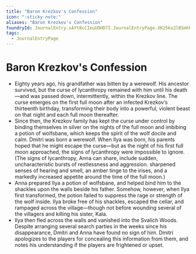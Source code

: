 ```yaml
---
title: "Baron Krezkov's Confession"
icon: ":sticky-note:"
aliases: "Baron Krezkov's Confession"
foundryId: JournalEntry.sAYtBcCIeuUOHD7I.JournalEntryPage.XK25kuJlBSmhkgzx
tags:
  - JournalEntryPage
---
```


# Baron Krezkov's Confession
- Eighty years ago, his grandfather was bitten by a werewolf. His ancestor survived, but the curse of lycanthropy remained with him until his death—and was passed down, intermittently, within the Krezkov line. The curse emerges on the first full moon after an infected Krezkov’s thirteenth birthday, transforming their body into a powerful, violent beast on that night and each full moon thereafter.
- Since then, the Krezkov family has kept the curse under control by binding themselves in silver on the nights of the full moon and imbibing a potion of wolfsbane, which keeps the spirit of the wolf docile and calm.
Dmitri was born a werewolf. When Ilya was born, his parents hoped that he might escape the curse—but as the night of his first full moon approached, the signs of lycanthropy were impossible to ignore. (The signs of lycanthropy, Anna can share, include sudden, uncharacteristic bursts of restlessness and aggression. sharpened senses of hearing and smell, an amber tinge to the irises, and a markedly increased appetite around the time of the full moon.)
- Anna prepared Ilya a potion of wolfsbane, and helped bind him to the shackles upon the walls beside his father. Somehow, however, when Ilya first transformed, the potion failed to suppress the rage or strength of the wolf inside. Ilya broke free of his shackles, escaped the cellar, and rampaged across the village—though not before wounding several of the villagers and killing his sister, Kala.
- Ilya then fled across the walls and vanished into the Svalich Woods. Despite arranging several search parties in the weeks since his disappearance, Dmitri and Anna have found no sign of him.
Dmitri apologizes to the players for concealing this information from them, and notes his understanding if the players are frightened or upset.